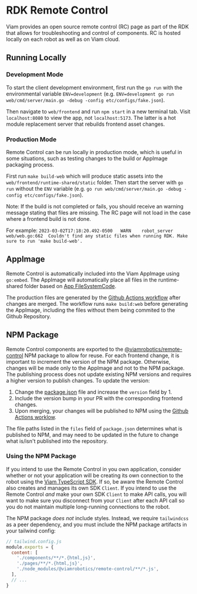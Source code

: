 # RDK Remote Control
Viam provides an open source remote control (RC) page as part of the RDK that allows for troubleshooting and control of components. RC is hosted locally on each robot as well as on Viam cloud.

## Running Locally

### Development Mode
To start the client development environment, first run the `go run` with the environmental variable `ENV=development` (e.g. `ENV=development go run web/cmd/server/main.go -debug -config etc/configs/fake.json`). 

Then navigate to `web/frontend` and run `npm start` in a new terminal tab. Visit `localhost:8080` to view the app, not `localhost:5173`. The latter is a hot module replacement server that rebuilds frontend asset changes.

### Production Mode
Remote Control can be run locally in production mode, which is useful in some situations, such as testing changes to the build or AppImage packaging process.

First run `make build-web` which will produce static assets into the `web/frontend/runtime-shared/static` folder. Then start the server with `go run` without the `ENV` variable (e.g. `go run web/cmd/server/main.go -debug -config etc/configs/fake.json`).

Note: If the build is not completed or fails, you should receive an warning message stating that files are missing. The RC page will not load in the case where a frontend build is not done.

For example:
`2023-03-02T17:18:20.492-0500	WARN	robot_server	web/web.go:662	Couldn't find any static files when running RDK. Make sure to run 'make build-web'.`

## AppImage
Remote Control is automatically included into the Viam AppImage using `go:embed`. The AppImage will automatically place all files in the runtime-shared folder based on [App FileSystemCode](https://github.com/viamrobotics/rdk/blob/main/web/app_fs.go).

The production files are generated by the [Github Actions workflow](https://github.com/viamrobotics/rdk/blob/main/.github/workflows/appimage.yml) after changes are merged. The workflow runs `make build:web` before generating the AppImage, including the files without them being commited to the Github Repository.

## NPM Package
Remote Control components are exported to the [@viamrobotics/remote-control](https://www.npmjs.com/package/@viamrobotics/remote-control) NPM package to allow for reuse. For each frontend change, it is important to increment the version of the NPM package. Otherwise, changes will be made only to the AppImage and not to the NPM package. The publishing process does not update existing NPM versions and requires a higher version to publish changes. To update the version:

1. Change the [package.json](https://github.com/viamrobotics/rdk/blob/main/web/frontend/package.json#L3) file and increase the `version` field by 1.
1. Include the version bump in your PR with the corresponding frontend changes.
1. Upon merging, your changes will be published to NPM using the [Github Actions worklow](https://github.com/viamrobotics/rdk/blob/main/.github/workflows/npm-publish.yml).

The file paths listed in the `files` field of `package.json` determines what is published to NPM, and may need to be updated in the future to change what is/isn't published into the repository.

### Using the NPM Package

If you intend to use the Remote Control in you own application, consider whether or not your application will be creating its own connection to the robot using the [Viam TypeScript SDK](https://github.com/viamrobotics/viam-typescript-sdk). If so, be aware the Remote Control also creates and manages its own SDK `Client`. If you intend to use the Remote Control _and_ make your own SDK `Client` to make API calls, you will want to make sure you disconnect from your `Client` after each API call so you do not maintain multiple long-running connections to the robot. 

The NPM package _does not_ include styles. Instead, we require `tailwindcss` as a peer dependency, and you must include the NPM package artifacts in your tailwind config:

```js
// tailwind.config.js
module.exports = {
  content: [
    './components/**/*.{html,js}',
    './pages/**/*.{html,js}',
    './node_modules/@viamrobotics/remote-control/**/*.js',
  ],
  // ...
}
```
